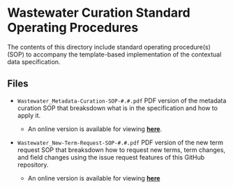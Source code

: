 # Wastewater Curation Standard Operating Procedures

The contents of this directory include standard operating procedure(s) (SOP) to accompany the template-based implementation of the <INSERT NAME> contextual data specification.

## Files

- `Wastewater_Metadata-Curation-SOP-#.#.pdf` 
PDF version of the metadata curation SOP that breaksdown what is in the specification and how to apply it.
  - An online version is available for viewing [**here**](<INSERT GOOGLE DOC PUBLIC LINK>).

- `Wastewater_New-Term-Request-SOP-#.#.pdf`
PDF version of the new term request SOP that breaksdown how to request new terms, term changes, and field changes using the issue request features of this GitHub repository.
  - An online version is available for viewing [**here**](<INSERT GOOGLE DOC PUBLIC LINK>)
